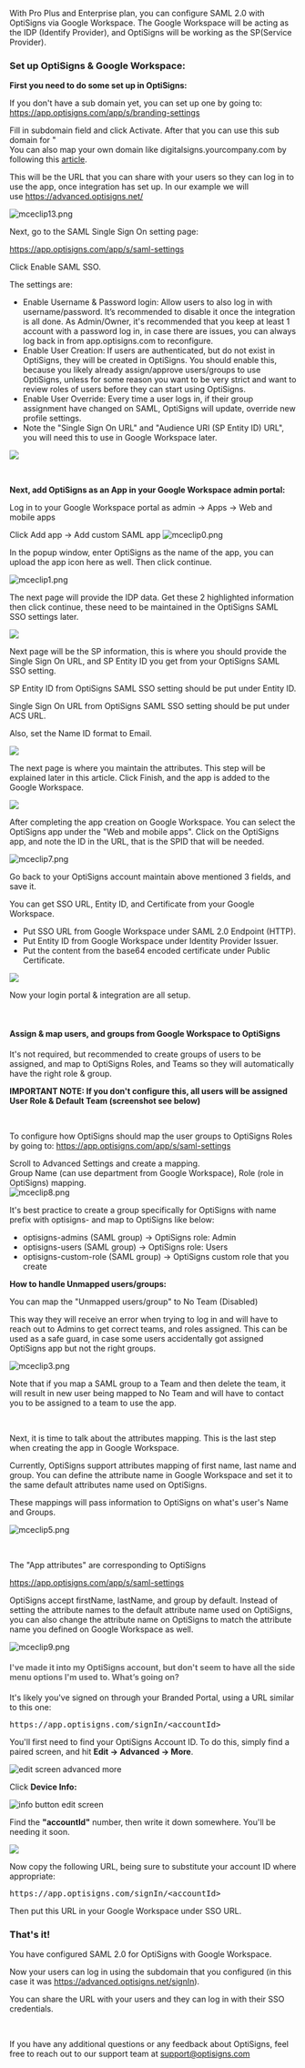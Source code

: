 <p>With Pro Plus and Enterprise plan, you can configure SAML 2.0 with OptiSigns via Google Workspace. The Google Workspace will be acting as the IDP (Identify Provider), and OptiSigns will be working as the SP(Service Provider).</p>
<h3 id="h_01HBE9QRECM6N29AHPZ2BB120Q"><strong>Set up OptiSigns &amp; Google Workspace:</strong></h3>
<p><strong>First you need to do some set up in OptiSigns:</strong></p>
<p>If you don't have a sub domain yet, you can set up one by going to:<br><a href="https://app.optisigns.com/app/s/branding-settings">https://app.optisigns.com/app/s/branding-settings</a></p>
<p>Fill in subdomain field and click Activate. After that you can use this sub domain for "<br>You can also map your own domain like digitalsigns.yourcompany.com by following this <a href="https://support.optisigns.com/hc/en-us/articles/1500000480302" target="_self">article</a>.</p>
<p>This will be the URL that you can share with your users so they can log in to use the app, once integration has set up. In our example we will use <a href="https://advanced.optisigns.net/">https://advanced.optisigns.net/</a></p>
<p><img src="https://support.optisigns.com/hc/article_attachments/21287201525907" alt="mceclip13.png"></p>
<p>Next, go to the SAML Single Sign On setting page:</p>
<p><a href="https://app.optisigns.com/app/s/saml-settings">https://app.optisigns.com/app/s/saml-settings</a></p>
<p>Click Enable SAML SSO.</p>
<p>The settings are:</p>
<ul>
<li>Enable Username &amp; Password login: Allow users to also log in with username/password. It’s recommended to disable it once the integration is all done. As Admin/Owner, it's recommended that you keep at least 1 account with a password log in, in case there are issues, you can always log back in from app.optisigns.com to reconfigure.</li>
<li>Enable User Creation: If users are authenticated, but do not exist in OptiSigns, they will be created in OptiSigns. You should enable this, because you likely already assign/approve users/groups to use OptiSigns, unless for some reason you want to be very strict and want to review roles of users before they can start using OptiSigns.</li>
<li>Enable User Override: Every time a user logs in, if their group assignment have changed on SAML, OptiSigns will update, override new profile settings.</li>
<li>Note the "Single Sign On URL" and "Audience URI (SP Entity ID) URL", you will need this to use in Google Workspace later.</li>
</ul>
<p><img src="https://support.optisigns.com/hc/article_attachments/21286640961939"></p>
<p> </p>
<p><strong>Next, add OptiSigns as an App in your Google Workspace admin portal:</strong></p>
<p>Log in to your Google Workspace portal as admin -&gt; Apps -&gt; Web and mobile apps</p>
<p>Click Add app -&gt; Add custom SAML app <img src="https://support.optisigns.com/hc/article_attachments/4407485683475" alt="mceclip0.png"></p>
<p>In the popup window, enter OptiSigns as the name of the app, you can upload the app icon here as well. Then click continue.</p>
<p><img src="https://support.optisigns.com/hc/article_attachments/4407485688467" alt="mceclip1.png"></p>
<p>The next page will provide the IDP data. Get these 2 highlighted information then click continue, these need to be maintained in the OptiSigns SAML SSO settings later.</p>
<p><img src="https://support.optisigns.com/hc/article_attachments/21287044557843"></p>
<p>Next page will be the SP information, this is where you should provide the Single Sign On URL, and SP Entity ID you get from your OptiSigns SAML SSO setting.</p>
<p>SP Entity ID from OptiSigns SAML SSO setting should be put under Entity ID.</p>
<p>Single Sign On URL from OptiSigns SAML SSO setting should be put under ACS URL.</p>
<p>Also, set the Name ID format to Email.</p>
<p><img src="https://support.optisigns.com/hc/article_attachments/21286792807699"></p>
<p>The next page is where you maintain the attributes. This step will be explained later in this article. Click Finish, and the app is added to the Google Workspace.</p>
<p><img src="https://support.optisigns.com/hc/article_attachments/21286840258963"></p>
<p>After completing the app creation on Google Workspace. You can select the OptiSigns app under the "Web and mobile apps". Click on the OptiSigns app, and note the ID in the URL, that is the SPID that will be needed.</p>
<p><img src="https://support.optisigns.com/hc/article_attachments/4407493347731" alt="mceclip7.png"></p>
<p>Go back to your OptiSigns account maintain above mentioned 3 fields, and save it.</p>
<p>You can get SSO URL, Entity ID, and Certificate from your Google Workspace.</p>
<ul>
<li>Put SSO URL from Google Workspace under SAML 2.0 Endpoint (HTTP).</li>
<li>Put Entity ID from Google Workspace under Identity Provider Issuer.</li>
<li>Put the content from the base64 encoded certificate under Public Certificate.</li>
</ul>
<p><img src="https://support.optisigns.com/hc/article_attachments/21287166076819"></p>
<p>Now your login portal &amp; integration are all setup.</p>
<p> </p>
<h4 id="h_01HBE9QRECXPGP09BKTPTN54Y7"><strong>Assign &amp; map users, and groups from Google Workspace to OptiSigns</strong></h4>
<p>It's not required, but recommended to create groups of users to be assigned, and map to OptiSigns Roles, and Teams so they will automatically have the right role &amp; group.</p>
<p><strong>IMPORTANT NOTE: If you don't configure this, all users will be assigned User Role &amp; Default Team (screenshot see below)</strong></p>
<p> </p>
<p>To configure how OptiSigns should map the user groups to OptiSigns Roles by going to: <a href="https://app.optisigns.com/app/s/saml-settings">https://app.optisigns.com/app/s/saml-settings</a></p>
<p>Scroll to Advanced Settings and create a mapping.<br>Group Name (can use department from Google Workspace), Role (role in OptiSigns) mapping. <br><img src="https://support.optisigns.com/hc/article_attachments/4407485832851" alt="mceclip8.png"></p>
<p>It's best practice to create a group specifically for OptiSigns with name prefix with optisigns- and map to OptiSigns like below:</p>
<ul>
<li>optisigns-admins (SAML group) -&gt; OptiSigns role: Admin</li>
<li>optisigns-users (SAML group) -&gt; OptiSigns role: Users</li>
<li>optisigns-custom-role (SAML group) -&gt; OptiSigns custom role that you create</li>
</ul>
<p><strong>How to handle Unmapped users/groups:</strong></p>
<p>You can map the "Unmapped users/group" to No Team (Disabled)</p>
<p>This way they will receive an error when trying to log in and will have to reach out to Admins to get correct teams, and roles assigned. This can be used as a safe guard, in case some users accidentally got assigned OptiSigns app but not the right groups.</p>
<p><img src="https://support.optisigns.com/hc/article_attachments/21287201539475" alt="mceclip3.png"></p>
<p>Note that if you map a SAML group to a Team and then delete the team, it will result in new user being mapped to No Team and will have to contact you to be assigned to a team to use the app.</p>
<p> </p>
<p>Next, it is time to talk about the attributes mapping. This is the last step when creating the app in Google Workspace.</p>
<p>Currently, OptiSigns support attributes mapping of first name, last name and group. You can define the attribute name in Google Workspace and set it to the same default attributes name used on OptiSigns.</p>
<p>These mappings will pass information to OptiSigns on what's user's Name and Groups.</p>
<p><img src="https://support.optisigns.com/hc/article_attachments/4407485726611" alt="mceclip5.png"></p>
<p> </p>
<p>The "App attributes" are corresponding to OptiSigns</p>
<p><a href="https://app.optisigns.com/app/s/saml-settings" target="_self" rel="undefined">https://app.optisigns.com/app/s/saml-settings</a></p>
<p>OptiSigns accept firstName, lastName, and group by default. Instead of setting the attribute names to the default attribute name used on OptiSigns,  you can also change the attribute name on OptiSigns to match the attribute name you defined on Google Workspace as well.</p>
<p><img src="https://support.optisigns.com/hc/article_attachments/4407485875347" alt="mceclip9.png"></p>
<h4 id="h_01JH5W64QF8FQMHHK66NHKXHT2"><strong><span style="color: #666666;">I've made it into my OptiSigns account, but don't seem to have all the side menu options I'm used to. What’s going on?</span></strong></h4>
<p>It's likely you've signed on through your Branded Portal, using a URL similar to this one:</p>
<pre>https://app.optisigns.com/signIn/&lt;accountId&gt;</pre>
<p>You'll first need to find your OptiSigns Account ID. To do this, simply find a paired screen, and hit <strong>Edit <span id="docs-internal-guid-af17cc22-7fff-76d0-f908-3ba6ea4fe31b">→</span> Advanced <span id="docs-internal-guid-af17cc22-7fff-76d0-f908-3ba6ea4fe31b">→</span> More</strong>.</p>
<p><img src="https://support.optisigns.com/hc/article_attachments/38962512579219" alt="edit screen advanced more"></p>
<p>Click <strong>Device Info:</strong></p>
<p><img src="https://support.optisigns.com/hc/article_attachments/38962512582675" alt="info button edit screen"></p>
<p>Find the <strong>"accountId"</strong> number, then write it down somewhere. You'll be needing it soon.</p>
<p><img src="https://support.optisigns.com/hc/article_attachments/38962490259731"></p>
<p>Now copy the following URL, being sure to substitute your account ID where appropriate:</p>
<pre>https://app.optisigns.com/signIn/&lt;accountId&gt;</pre>
<p>Then put this URL in your Google Workspace under SSO URL.</p>
<h3 id="h_01HBE9QRECHWBR763YCYD2XN4E"><strong>That's it!</strong></h3>
<p>You have configured SAML 2.0 for OptiSigns with Google Workspace.</p>
<p>Now your users can log in using the subdomain that you configured (in this case it was <a href="https://advanced.optisigns.net/signIn">https://advanced.optisigns.net/signIn</a>).</p>
<p>You can share the URL with your users and they can log in with their SSO credentials.</p>
<p> </p>
<p>If you have any additional questions or any feedback about OptiSigns, feel free to reach out to our support team at <a href="mailto:support@optisigns.com" target="_self">support@optisigns.com</a></p>
<p> </p>